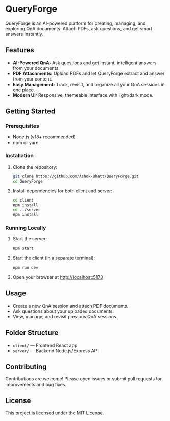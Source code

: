 # QueryForge

QueryForge is an AI-powered platform for creating, managing, and exploring QnA documents. Attach PDFs, ask questions, and get smart answers instantly.

## Features

- **AI-Powered QnA:** Ask questions and get instant, intelligent answers from your documents.
- **PDF Attachments:** Upload PDFs and let QueryForge extract and answer from your content.
- **Easy Management:** Track, revisit, and organize all your QnA sessions in one place.
- **Modern UI:** Responsive, themeable interface with light/dark mode.

## Getting Started

### Prerequisites
- Node.js (v18+ recommended)
- npm or yarn

### Installation

1. Clone the repository:
	```bash
	git clone https://github.com/Ashok-Bhatt/QueryForge.git
	cd QueryForge
	```
2. Install dependencies for both client and server:
	```bash
	cd client
	npm install
	cd ../server
	npm install
	```

### Running Locally

1. Start the server:
	```bash
	npm start
	```
2. Start the client (in a separate terminal):
	```bash
	npm run dev
	```
3. Open your browser at [http://localhost:5173](http://localhost:5173)

## Usage

- Create a new QnA session and attach PDF documents.
- Ask questions about your uploaded documents.
- View, manage, and revisit previous QnA sessions.

## Folder Structure

- `client/` — Frontend React app
- `server/` — Backend Node.js/Express API

## Contributing

Contributions are welcome! Please open issues or submit pull requests for improvements and bug fixes.

## License

This project is licensed under the MIT License.